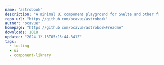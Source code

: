 ```yaml
---
name: "astrobook"
description: "A minimal UI component playground for Svelte and other frameworks."
repo_url: "https://github.com/ocavue/astrobook"
author: "ocavue"
homepage: "https://github.com/ocavue/astrobook#readme"
downloads: 1018
updated: "2024-12-13T05:15:44.341Z"
tags: 
  - tooling
  - ui
  - component-library
---
```

